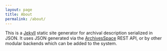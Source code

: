 ```yaml
---
layout: page
title: About
permalink: /about/
---
```


This is a [Jekyll](http://jekyllrb.com/) static site generator for archival description serialized in JSON. 
It uses JSON generated via the [ArchivesSpace](http://archivesspace.org) REST API, or by other modular backends
which can be added to the system.
